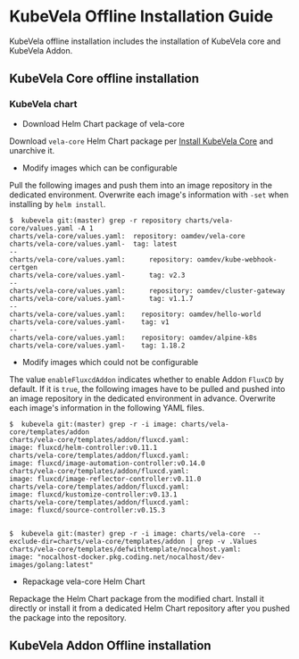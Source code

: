 # KubeVela Offline Installation Guide

KubeVela offline installation includes the installation of KubeVela core and KubeVela Addon.

## KubeVela Core offline installation

### KubeVela chart

- Download Helm Chart package of vela-core

Download `vela-core` Helm Chart package per [Install KubeVela Core](../../install) and unarchive it.

- Modify images which can be configurable

Pull the following images and push them into an image repository in the dedicated environment. Overwrite each image's
information with `-set` when installing by `helm install`.

```shell
$  kubevela git:(master) grep -r repository charts/vela-core/values.yaml -A 1
charts/vela-core/values.yaml:  repository: oamdev/vela-core
charts/vela-core/values.yaml-  tag: latest
--
charts/vela-core/values.yaml:      repository: oamdev/kube-webhook-certgen
charts/vela-core/values.yaml-      tag: v2.3
--
charts/vela-core/values.yaml:      repository: oamdev/cluster-gateway
charts/vela-core/values.yaml-      tag: v1.1.7
--
charts/vela-core/values.yaml:    repository: oamdev/hello-world
charts/vela-core/values.yaml-    tag: v1
--
charts/vela-core/values.yaml:    repository: oamdev/alpine-k8s
charts/vela-core/values.yaml-    tag: 1.18.2
```

- Modify images which could not be configurable

The value `enableFluxcdAddon` indicates whether to enable Addon `FluxCD` by default. If it is `true`, the following images
have to be pulled and pushed into an image repository in the dedicated environment in advance. Overwrite each image's information
in the following YAML files.

```shell
$  kubevela git:(master) grep -r -i image: charts/vela-core/templates/addon
charts/vela-core/templates/addon/fluxcd.yaml:                      image: fluxcd/helm-controller:v0.11.1
charts/vela-core/templates/addon/fluxcd.yaml:                      image: fluxcd/image-automation-controller:v0.14.0
charts/vela-core/templates/addon/fluxcd.yaml:                      image: fluxcd/image-reflector-controller:v0.11.0
charts/vela-core/templates/addon/fluxcd.yaml:                      image: fluxcd/kustomize-controller:v0.13.1
charts/vela-core/templates/addon/fluxcd.yaml:                      image: fluxcd/source-controller:v0.15.3


$  kubevela git:(master) grep -r -i image: charts/vela-core  --exclude-dir=charts/vela-core/templates/addon | grep -v .Values
charts/vela-core/templates/defwithtemplate/nocalhost.yaml:        						image: "nocalhost-docker.pkg.coding.net/nocalhost/dev-images/golang:latest"
```

- Repackage vela-core Helm Chart

Repackage the Helm Chart package from the modified chart. Install it directly or install it from a dedicated Helm Chart
repository after you pushed the package into the repository.

## KubeVela Addon Offline installation
